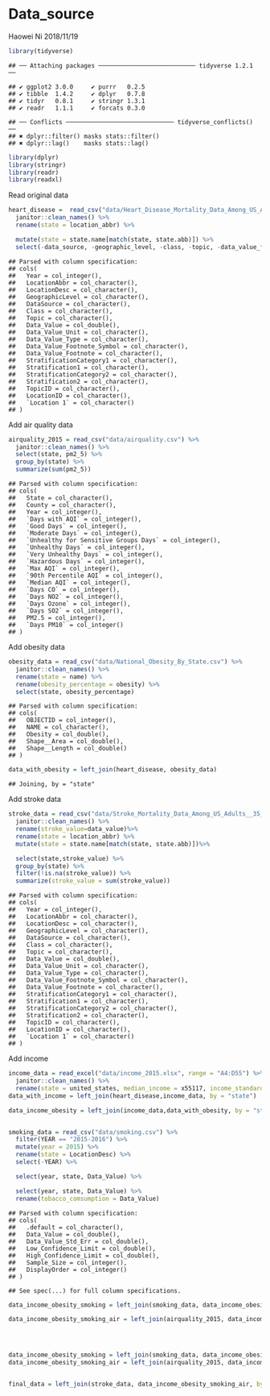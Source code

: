 Data\_source
================
Haowei Ni
2018/11/19

``` r
library(tidyverse)
```

    ## ── Attaching packages ─────────────────────────── tidyverse 1.2.1 ──

    ## ✔ ggplot2 3.0.0     ✔ purrr   0.2.5
    ## ✔ tibble  1.4.2     ✔ dplyr   0.7.8
    ## ✔ tidyr   0.8.1     ✔ stringr 1.3.1
    ## ✔ readr   1.1.1     ✔ forcats 0.3.0

    ## ── Conflicts ────────────────────────────── tidyverse_conflicts() ──
    ## ✖ dplyr::filter() masks stats::filter()
    ## ✖ dplyr::lag()    masks stats::lag()

``` r
library(dplyr)
library(stringr)
library(readr)
library(readxl)
```

Read original data

``` r
heart_disease =  read_csv("data/Heart_Disease_Mortality_Data_Among_US_Adults__35___by_State_Territory_and_County.csv") %>%
  janitor::clean_names() %>%
  rename(state = location_abbr) %>%

  mutate(state = state.name[match(state, state.abb)]) %>% 
  select(-data_source, -geographic_level, -class, -topic, -data_value_footnote, -data_value_footnote_symbol, -topic_id, -stratification2, -location_id, -stratification1 ) 
```

    ## Parsed with column specification:
    ## cols(
    ##   Year = col_integer(),
    ##   LocationAbbr = col_character(),
    ##   LocationDesc = col_character(),
    ##   GeographicLevel = col_character(),
    ##   DataSource = col_character(),
    ##   Class = col_character(),
    ##   Topic = col_character(),
    ##   Data_Value = col_double(),
    ##   Data_Value_Unit = col_character(),
    ##   Data_Value_Type = col_character(),
    ##   Data_Value_Footnote_Symbol = col_character(),
    ##   Data_Value_Footnote = col_character(),
    ##   StratificationCategory1 = col_character(),
    ##   Stratification1 = col_character(),
    ##   StratificationCategory2 = col_character(),
    ##   Stratification2 = col_character(),
    ##   TopicID = col_character(),
    ##   LocationID = col_character(),
    ##   `Location 1` = col_character()
    ## )

Add air quality data

``` r
airquality_2015 = read_csv("data/airquality.csv") %>%
  janitor::clean_names() %>%
  select(state, pm2_5) %>% 
  group_by(state) %>% 
  summarize(sum(pm2_5))
```

    ## Parsed with column specification:
    ## cols(
    ##   State = col_character(),
    ##   County = col_character(),
    ##   Year = col_integer(),
    ##   `Days with AQI` = col_integer(),
    ##   `Good Days` = col_integer(),
    ##   `Moderate Days` = col_integer(),
    ##   `Unhealthy for Sensitive Groups Days` = col_integer(),
    ##   `Unhealthy Days` = col_integer(),
    ##   `Very Unhealthy Days` = col_integer(),
    ##   `Hazardous Days` = col_integer(),
    ##   `Max AQI` = col_integer(),
    ##   `90th Percentile AQI` = col_integer(),
    ##   `Median AQI` = col_integer(),
    ##   `Days CO` = col_integer(),
    ##   `Days NO2` = col_integer(),
    ##   `Days Ozone` = col_integer(),
    ##   `Days SO2` = col_integer(),
    ##   PM2.5 = col_integer(),
    ##   `Days PM10` = col_integer()
    ## )

Add obesity data

``` r
obesity_data = read_csv("data/National_Obesity_By_State.csv") %>%
  janitor::clean_names() %>%
  rename(state = name) %>%
  rename(obesity_percentage = obesity) %>%
  select(state, obesity_percentage) 
```

    ## Parsed with column specification:
    ## cols(
    ##   OBJECTID = col_integer(),
    ##   NAME = col_character(),
    ##   Obesity = col_double(),
    ##   Shape__Area = col_double(),
    ##   Shape__Length = col_double()
    ## )

``` r
data_with_obesity = left_join(heart_disease, obesity_data)
```

    ## Joining, by = "state"

Add stroke data

``` r
stroke_data = read_csv("data/Stroke_Mortality_Data_Among_US_Adults__35___by_State_Territory_and_County.csv") %>%
  janitor::clean_names() %>%
  rename(stroke_value=data_value)%>%
  rename(state = location_abbr) %>%
  mutate(state = state.name[match(state, state.abb)])%>%

  select(state,stroke_value) %>% 
  group_by(state) %>% 
  filter(!is.na(stroke_value)) %>% 
  summarize(stroke_value = sum(stroke_value)) 
```

    ## Parsed with column specification:
    ## cols(
    ##   Year = col_integer(),
    ##   LocationAbbr = col_character(),
    ##   LocationDesc = col_character(),
    ##   GeographicLevel = col_character(),
    ##   DataSource = col_character(),
    ##   Class = col_character(),
    ##   Topic = col_character(),
    ##   Data_Value = col_double(),
    ##   Data_Value_Unit = col_character(),
    ##   Data_Value_Type = col_character(),
    ##   Data_Value_Footnote_Symbol = col_character(),
    ##   Data_Value_Footnote = col_character(),
    ##   StratificationCategory1 = col_character(),
    ##   Stratification1 = col_character(),
    ##   StratificationCategory2 = col_character(),
    ##   Stratification2 = col_character(),
    ##   TopicID = col_character(),
    ##   LocationID = col_character(),
    ##   `Location 1` = col_character()
    ## )

Add income

``` r
income_data = read_excel("data/income_2015.xlsx", range = "A4:D55") %>%
  janitor::clean_names() %>%
  rename(state = united_states, median_income = x55117, income_standard_error = x253) 
data_with_income = left_join(heart_disease,income_data, by = "state")
```

``` r
data_income_obesity = left_join(income_data,data_with_obesity, by = "state")


smoking_data = read_csv("data/smoking.csv") %>% 
  filter(YEAR == "2015-2016") %>% 
  mutate(year = 2015) %>% 
  rename(state = LocationDesc) %>% 
  select(-YEAR) %>% 

  select(year, state, Data_Value) %>% 

  select(year, state, Data_Value) %>% 
  rename(tobacco_comsumption = Data_Value)
```

    ## Parsed with column specification:
    ## cols(
    ##   .default = col_character(),
    ##   Data_Value = col_double(),
    ##   Data_Value_Std_Err = col_double(),
    ##   Low_Confidence_Limit = col_double(),
    ##   High_Confidence_Limit = col_double(),
    ##   Sample_Size = col_integer(),
    ##   DisplayOrder = col_integer()
    ## )

    ## See spec(...) for full column specifications.

``` r
data_income_obesity_smoking = left_join(smoking_data, data_income_obesity, by = "state")

data_income_obesity_smoking_air = left_join(airquality_2015, data_income_obesity_smoking, by = "state")




data_income_obesity_smoking = left_join(smoking_data, data_income_obesity, by = "state")
data_income_obesity_smoking_air = left_join(airquality_2015, data_income_obesity_smoking, by = "state")


final_data = left_join(stroke_data, data_income_obesity_smoking_air, by = "state")
```
